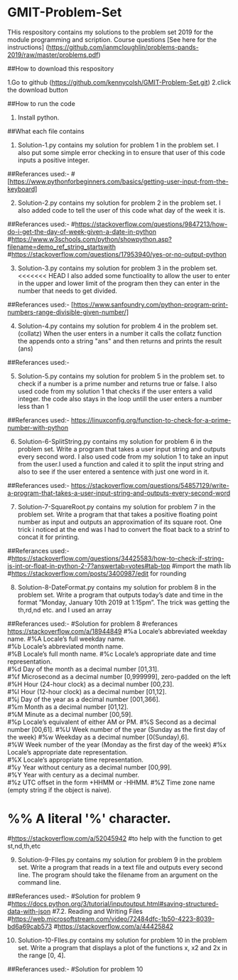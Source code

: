 # GMIT-Problem-Set
THis respository contains my solutions to the problem set 2019 for the module programming and scription.
Course questions
[See here for the instructions] (https://github.com/ianmcloughlin/problems-pands-2019/raw/master/problems.pdf)

##How to download this respository

1.Go to github (https://github.com/kennycolsh/GMIT-Problem-Set.git)
2.click the download button


##How to run the code

1. Install python.


##What each file contains
1. Solution-1.py contains my solution for problem 1 in the problem set.
  I also put some simple error checking in to ensure that user of this code inputs a positive integer.

##Referances used:-
#[https://www.pythonforbeginners.com/basics/getting-user-input-from-the-keyboard]

2. Solution-2.py contains my solution for problem 2 in the problem set.
  I also added code to tell the user of this code what day of the week it is.

##Referances used:-
#https://stackoverflow.com/questions/9847213/how-do-i-get-the-day-of-week-given-a-date-in-python
#https://www.w3schools.com/python/showpython.asp?filename=demo_ref_string_startswith
#https://stackoverflow.com/questions/17953940/yes-or-no-output-python

3. Solution-3.py contains my solution for problem 3 in the problem set.
<<<<<<< HEAD
 I also added some functioality to allow the user to enter in the upper and lower limit of the program then they can enter in the number that needs to get divided.
 

##Referances used:-
[https://www.sanfoundry.com/python-program-print-numbers-range-divisible-given-number/]


4. Solution-4.py contains my solution for problem 4 in the problem set.(collatz)
 When the user enters in a number it calls the collatz function the appends onto a string "ans" 
 and then returns and prints the result (ans)
 

##Referances used:-

5. Solution-5.py contains my solution for problem 5 in the problem set.
to check if a number is a prime number and returns true or false.
I also used code from my solution 1 that checks if the user enters a valid integer.
the code also stays in the loop untill the user enters a number less than 1
 

##Referances used:-
https://linuxconfig.org/function-to-check-for-a-prime-number-with-python

6. Solution-6-SplitString.py contains my solution for problem 6 in the problem set.
Write a program that takes a user input string and outputs every second word.
I also used code from my solution 1 to take an input from the user.I used a function and caled it to 
split the input string and also to see if the user entered a sentence with just one word in it.
 

##Referances used:-
https://stackoverflow.com/questions/54857129/write-a-program-that-takes-a-user-input-string-and-outputs-every-second-word

7. Solution-7-SquareRoot.py contains my solution for problem 7 in the problem set.
Write a program that that takes a positive floating point number as input and outputs
an approximation of its square root.
One trick i noticed at the end was I had to convert the float back to a strinf to concat it for printing.
 

##Referances used:-
#https://stackoverflow.com/questions/34425583/how-to-check-if-string-is-int-or-float-in-python-2-7?answertab=votes#tab-top
#import the math lib
#https://stackoverflow.com/posts/3400987/edit for rounding

8. Solution-8-DateFormat.py contains my solution for problem 8 in the problem set.
Write a program that outputs today’s date and time in the format ”Monday, January
10th 2019 at 1:15pm”. The trick was getting the th,rd,nd etc. and I used an array
 

##Referances used:-
#Solution for problem 8
#referances https://stackoverflow.com/a/18944849
    #%a  Locale’s abbreviated weekday name.
    #%A  Locale’s full weekday name.      
    #%b  Locale’s abbreviated month name.     
    #%B  Locale’s full month name.
    #%c  Locale’s appropriate date and time representation.   
    #%d  Day of the month as a decimal number [01,31].    
    #%f  Microsecond as a decimal number [0,999999], zero-padded on the left
    #%H  Hour (24-hour clock) as a decimal number [00,23].    
    #%I  Hour (12-hour clock) as a decimal number [01,12].    
    #%j  Day of the year as a decimal number [001,366].   
    #%m  Month as a decimal number [01,12].   
    #%M  Minute as a decimal number [00,59].      
    #%p  Locale’s equivalent of either AM or PM.
    #%S  Second as a decimal number [00,61].
    #%U  Week number of the year (Sunday as the first day of the week)
    #%w  Weekday as a decimal number [0(Sunday),6].   
    #%W  Week number of the year (Monday as the first day of the week)
    #%x  Locale’s appropriate date representation.    
    #%X  Locale’s appropriate time representation.    
    #%y  Year without century as a decimal number [00,99].    
    #%Y  Year with century as a decimal number.   
    #%z  UTC offset in the form +HHMM or -HHMM.
    #%Z  Time zone name (empty string if the object is naive).    
   # %%  A literal '%' character.

#https://stackoverflow.com/a/52045942
#to help with the function to get st,nd,th,etc 

9. Solution-9-FIles.py contains my solution for problem 9 in the problem set.
Write a program that reads in a text file and outputs every second line. The program
should take the filename from an argument on the command line.
 

##Referances used:-
#Solution for problem 9
#https://docs.python.org/3/tutorial/inputoutput.html#saving-structured-data-with-json
#7.2. Reading and Writing Files
#https://web.microsoftstream.com/video/72484dfc-1b50-4223-8039-bd6a69cab573
#https://stackoverflow.com/a/44425842

10. Solution-10-FIles.py contains my solution for problem 10 in the problem set.
Write a program that displays a plot of the functions x, x2 and 2x in the range [0, 4].
 

##Referances used:-
#Solution for problem 10

